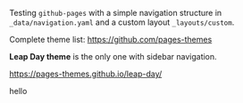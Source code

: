 Testing ```github-pages``` with a simple navigation structure in ```_data/navigation.yaml``` and a custom
layout ```_layouts/custom```.

Complete theme list: https://github.com/pages-themes

**Leap Day theme** is the only one with sidebar navigation.

https://pages-themes.github.io/leap-day/

hello
